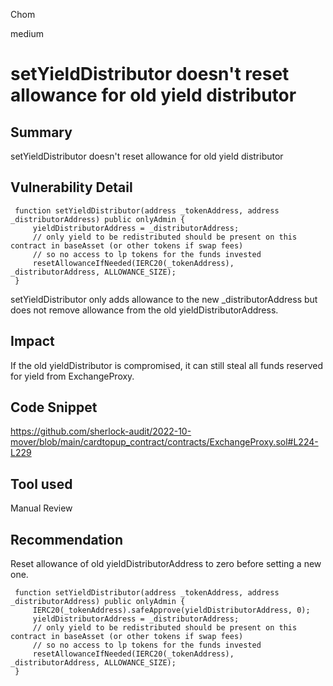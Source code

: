 Chom

medium

# setYieldDistributor doesn't reset allowance for old yield distributor

## Summary
setYieldDistributor doesn't reset allowance for old yield distributor

## Vulnerability Detail
```solidity
 function setYieldDistributor(address _tokenAddress, address _distributorAddress) public onlyAdmin { 
     yieldDistributorAddress = _distributorAddress; 
     // only yield to be redistributed should be present on this contract in baseAsset (or other tokens if swap fees) 
     // so no access to lp tokens for the funds invested 
     resetAllowanceIfNeeded(IERC20(_tokenAddress), _distributorAddress, ALLOWANCE_SIZE); 
 } 
```

setYieldDistributor only adds allowance to the new _distributorAddress but does not remove allowance from the old yieldDistributorAddress.

## Impact
If the old yieldDistributor is compromised, it can still steal all funds reserved for yield from ExchangeProxy.

## Code Snippet
https://github.com/sherlock-audit/2022-10-mover/blob/main/cardtopup_contract/contracts/ExchangeProxy.sol#L224-L229

## Tool used

Manual Review

## Recommendation
Reset allowance of old yieldDistributorAddress to zero before setting a new one.

```solidity
 function setYieldDistributor(address _tokenAddress, address _distributorAddress) public onlyAdmin { 
     IERC20(_tokenAddress).safeApprove(yieldDistributorAddress, 0);
     yieldDistributorAddress = _distributorAddress; 
     // only yield to be redistributed should be present on this contract in baseAsset (or other tokens if swap fees) 
     // so no access to lp tokens for the funds invested 
     resetAllowanceIfNeeded(IERC20(_tokenAddress), _distributorAddress, ALLOWANCE_SIZE); 
 } 
```